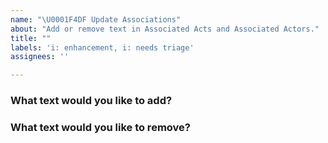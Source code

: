 ```yaml
---
name: "\U0001F4DF Update Associations"
about: "Add or remove text in Associated Acts and Associated Actors."
title: ""
labels: 'i: enhancement, i: needs triage'
assignees: ''

---
```


### What text would you like to add?
<!--- The text you add is to help other people find the project. -->

### What text would you like to remove?
<!--- Is a name of yours here that you do not want? Let us know. -->

